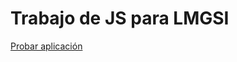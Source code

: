 # Trabajo de JS para LMGSI
[Probar aplicación]([https://rotoforze.github.io/jira2](https://rotoforze.github.io/JavaScript-/))
